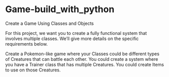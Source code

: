 # Game-build_with_python

Create a Game Using Classes and Objects

For this project, we want you to create a fully functional system that involves multiple classes. We’ll give more details on the specific requirements below.

Create a Pokemon-like game where your Classes could be different types of Creatures that can battle each other. You could create a system where you have a Trainer class that has multiple Creatures. You could create Items to use on those Creatures.

